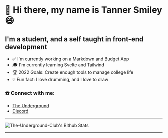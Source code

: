# 👋 Hi there, my name is Tanner Smiley 😄

## I'm a student, and a self taught in front-end development

- ✅ I'm currently working on a Markdown and Budget App
- 🎓 I'm currently learning Svelte and Tailwind
- 🏆 2022 Goals: Create enough tools to manage college life
- 💡 Fun fact: I love drumming, and I love to draw

### ☎️ Connect with me:

- [The Underground](https://hatclub.dev)
- [Discord](https://discord.gg/b9AMnrcXHY)

---

<img alt="The-Underground-Club's Bithub Stats" src="https://github-readme-stats.vercel.app/api?username=The-Underground-Club&show_icons=true&hide_border=true" />

---

